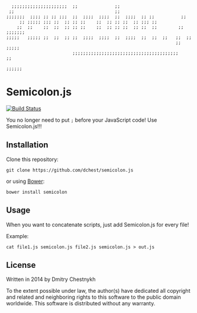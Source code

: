 ```
  ;;;;;;;;;;;;;;;;;;;;;  ;;              ;;
 ;;                                      ;;    
;;;;;;;  ;;;; ;; ;; ;;;  ;;  ;;;;  ;;;;  ;;  ;;;;  ;; ;;          ;;
     ;; ;;;;; ;;; ;;  ;; ;; ;;    ;;  ;; ;; ;;  ;; ;;; ;;        
    ;;  ;;    ;;  ;;  ;; ;; ;;    ;;  ;; ;; ;;  ;; ;;  ;;        ;;  ;;;;;;;
;;;;;   ;;;;; ;;  ;;  ;; ;;  ;;;;  ;;;;  ;;  ;;;;  ;;  ;;  ;;   ;;  ;;
                                                                ;;  ;;;;;
                         ;;;;;;;;;;;;;;;;;;;;;;;;;;;;;;;;;;;;;;;;       ;;
                                                                  ;;;;;;
```

Semicolon.js
============

[![Build Status](https://travis-ci.org/dchest/semicolon-js.png)](https://travis-ci.org/dchest/semicolon-js)

You no longer need to put `;` before your JavaScript code! Use Semicolon.js!!!


Installation
------------

Clone this repository:

	git clone https://github.com/dchest/semicolon.js

or using [Bower](http://bower.io):

	bower install semicolon


Usage
-----

When you want to concatenate scripts, just add Semicolon.js for every file!

Example:

	cat file1.js semicolon.js file2.js semicolon.js > out.js


License
-------

Written in 2014 by Dmitry Chestnykh

To the extent possible under law, the author(s) have dedicated all copyright
and related and neighboring rights to this software to the public domain
worldwide. This software is distributed without any warranty.
